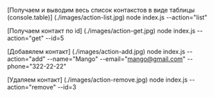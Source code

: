 [Получаем и выводим весь список контакстов в виде таблицы (console.table)]
(./images/action-list.jpg)
node index.js --action="list"

[Получаем контакт по id]
(./images/action-get.jpg)
node index.js --action="get" --id=5

[Добавялем контакт]
(./images/action-add.jpg)
node index.js --action="add" --name="Mango" --email="mango@gmail.com" --phone="322-22-22"

[Удаляем контакт]
(./images/action-remove.jpg)
node index.js --action="remove" --id=3